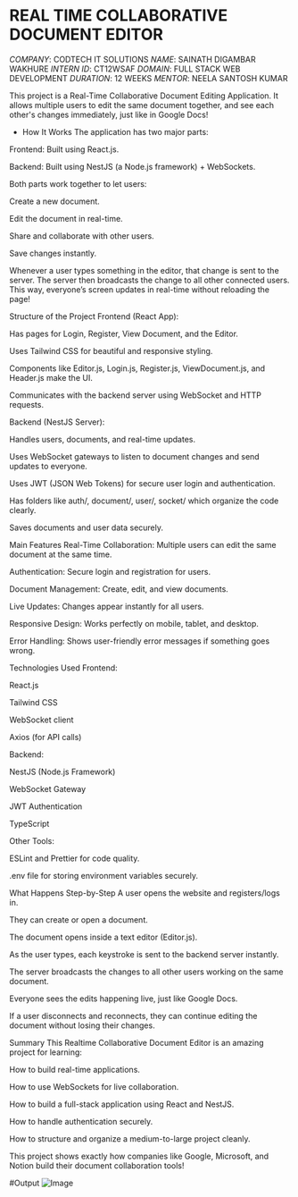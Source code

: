 # REAL TIME COLLABORATIVE DOCUMENT EDITOR
*COMPANY*: CODTECH IT SOLUTIONS
*NAME*: SAINATH DIGAMBAR WAKHURE
*INTERN ID*: CT12WSAF
*DOMAIN*: FULL STACK WEB DEVELOPMENT
*DURATION*: 12 WEEKS 
*MENTOR*: NEELA SANTOSH KUMAR

This project is a Real-Time Collaborative Document Editing Application.
It allows multiple users to edit the same document together, and see each other's changes immediately, just like in Google Docs!

- How It Works
The application has two major parts:

Frontend: Built using React.js.

Backend: Built using NestJS (a Node.js framework) + WebSockets.

Both parts work together to let users:

Create a new document.

Edit the document in real-time.

Share and collaborate with other users.

Save changes instantly.

Whenever a user types something in the editor, that change is sent to the server.
The server then broadcasts the change to all other connected users.
This way, everyone’s screen updates in real-time without reloading the page!

Structure of the Project
Frontend (React App):

Has pages for Login, Register, View Document, and the Editor.

Uses Tailwind CSS for beautiful and responsive styling.

Components like Editor.js, Login.js, Register.js, ViewDocument.js, and Header.js make the UI.

Communicates with the backend server using WebSocket and HTTP requests.

Backend (NestJS Server):

Handles users, documents, and real-time updates.

Uses WebSocket gateways to listen to document changes and send updates to everyone.

Uses JWT (JSON Web Tokens) for secure user login and authentication.

Has folders like auth/, document/, user/, socket/ which organize the code clearly.

Saves documents and user data securely.

Main Features
Real-Time Collaboration: Multiple users can edit the same document at the same time.

Authentication: Secure login and registration for users.

Document Management: Create, edit, and view documents.

Live Updates: Changes appear instantly for all users.

Responsive Design: Works perfectly on mobile, tablet, and desktop.

Error Handling: Shows user-friendly error messages if something goes wrong.

Technologies Used
Frontend:

React.js

Tailwind CSS

WebSocket client

Axios (for API calls)

Backend:

NestJS (Node.js Framework)

WebSocket Gateway

JWT Authentication

TypeScript

Other Tools:

ESLint and Prettier for code quality.

.env file for storing environment variables securely.

What Happens Step-by-Step
A user opens the website and registers/logs in.

They can create or open a document.

The document opens inside a text editor (Editor.js).

As the user types, each keystroke is sent to the backend server instantly.

The server broadcasts the changes to all other users working on the same document.

Everyone sees the edits happening live, just like Google Docs.

If a user disconnects and reconnects, they can continue editing the document without losing their changes.

Summary
This Realtime Collaborative Document Editor is an amazing project for learning:

How to build real-time applications.

How to use WebSockets for live collaboration.

How to build a full-stack application using React and NestJS.

How to handle authentication securely.

How to structure and organize a medium-to-large project cleanly.

This project shows exactly how companies like Google, Microsoft, and Notion build their document collaboration tools!

#Output
![Image](https://github.com/user-attachments/assets/d9a52224-00f2-4f5a-ae7b-b0383270e32f)
